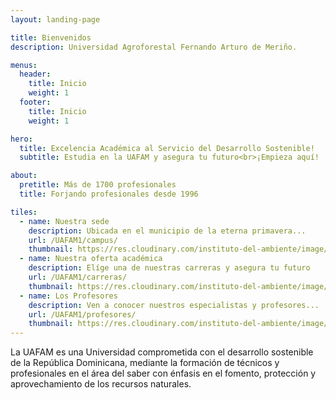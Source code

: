 ```yaml
---
layout: landing-page

title: Bienvenidos
description: Universidad Agroforestal Fernando Arturo de Meriño.

menus:
  header:
    title: Inicio
    weight: 1
  footer:
    title: Inicio
    weight: 1

hero:
  title: Excelencia Académica al Servicio del Desarrollo Sostenible!
  subtitle: Estudia en la UAFAM y asegura tu futuro<br>¡Empieza aquí!

about:
  pretitle: Más de 1700 profesionales
  title: Forjando profesionales desde 1996

tiles:
  - name: Nuestra sede
    description: Ubicada en el municipio de la eterna primavera...
    url: /UAFAM1/campus/
    thumbnail: https://res.cloudinary.com/instituto-del-ambiente/image/upload/pages/campus.jpg
  - name: Nuestra oferta académica
    description: Elíge una de nuestras carreras y asegura tu futuro
    url: /UAFAM1/carreras/
    thumbnail: https://res.cloudinary.com/instituto-del-ambiente/image/upload/c_scale,q_80,w_550/pages/hombre-trabajando.jpg
  - name: Los Profesores
    description: Ven a conocer nuestros especialistas y profesores...
    url: /UAFAM1/profesores/
    thumbnail: https://res.cloudinary.com/instituto-del-ambiente/image/upload/c_scale,q_80,w_550/pages/profesores.jpg
---
```


La UAFAM es una Universidad comprometida con el desarrollo sostenible de la República Dominicana, mediante la formación de técnicos y profesionales en el área del saber con énfasis en el fomento, protección y aprovechamiento de los recursos naturales.
